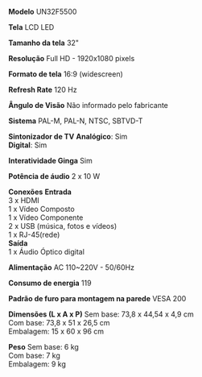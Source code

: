**Modelo**
UN32F5500  

**Tela**
LCD LED  

**Tamanho da tela**
32"  

**Resolução**
Full HD - 1920x1080 pixels  

**Formato de tela**
16:9 (widescreen)  

**Refresh Rate**
120 Hz  

**Ângulo de Visão**
Não informado pelo fabricante  
  
**Sistema**
PAL-M, PAL-N, NTSC, SBTVD-T  

**Sintonizador de TV**
**Analógico**: Sim  
**Digital**: Sim  
  
**Interatividade Ginga**
Sim  

**Potência de áudio**
2 x 10 W  

**Conexões**
**Entrada**  
3 x HDMI  
1 x Vídeo Composto  
1 x Vídeo Componente  
2 x USB (música, fotos e vídeos)  
1 x RJ-45(rede)  
**Saída**  
1 x Áudio Óptico digital  
  
**Alimentação**
AC 110~220V - 50/60Hz  
  
**Consumo de energia**
119  

**Padrão de furo para montagem na parede**
VESA 200  

**Dimensões (L x A x P)**
Sem base: 73,8 x 44,54 x 4,9 cm  
Com base: 73,8 x 51 x 26,5 cm  
Embalagem: 15 x 60 x 96 cm  
  
**Peso**
Sem base: 6 kg  
Com base: 7 kg  
Embalagem: 9 kg